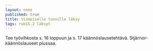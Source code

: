```yaml
---
layout: none
published: true
title: Viimeiselle tunnille läksy
tags: rub15.2 läksyt
---
```

Tee työvihkosta s. 16 loppuun ja s. 17 käännöslausetehtävä. Stjärnor-käännöslauseet plussaa.
